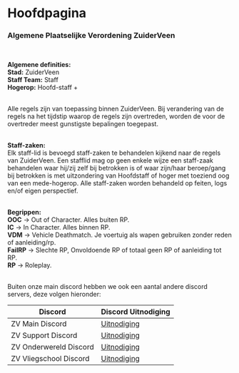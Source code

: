 # Hoofdpagina
### Algemene Plaatselijke Verordening ZuiderVeen
</br>

**Algemene definities:**<br>
**Stad:**		    ZuiderVeen<br>
**Staff Team:**		Staff<br>
**Hogerop:**		  Hoofd-staff +<br>
</br>

Alle regels zijn van toepassing binnen ZuiderVeen. Bij verandering van de regels na het tijdstip waarop de regels zijn overtreden, worden de voor de overtreder meest gunstigste bepalingen toegepast.<br>
</br>

**Staff-zaken:**<br>
Elk staff-lid is bevoegd staff-zaken te behandelen kijkend naar de regels van ZuiderVeen. Een stafflid mag op geen enkele wijze een staff-zaak behandelen waar hij/zij zelf bij betrokken is of waar zijn/haar beroep/gang bij betrokken is met uitzondering van Hoofdstaff of hoger met toeziend oog van een mede-hogerop. Alle staff-zaken worden behandeld op feiten, logs en/of eigen perspectief.<br>
</br>

**Begrippen:**<br>
**OOC**   		→  	Out of Character. Alles buiten RP.<br>
**IC**     	  → 	In Character. Alles binnen RP.<br>
**VDM**    	  → 	Vehicle Deathmatch. Je voertuig als wapen gebruiken zonder reden of aanleiding/rp.<br>
**FailRP**		→ 	Slechte RP, Onvoldoende RP of totaal geen RP of aanleiding tot RP.<br>
**RP**  		  →  	Roleplay.<br>
</br>

Buiten onze main discord hebben we ook een aantal andere discord servers, deze volgen hieronder:

| Discord | Discord Uitnodiging |
|---|---|
| ZV Main Discord | [Uitnodiging](https://discord.com/invite/zuiderveen) |
| ZV Support Discord | [Uitnodiging](https://discord.gg/8cKR38C3XQ) |
| ZV Onderwereld Discord | [Uitnodiging](https://discord.gg/kEvjrnTNdZ) |
| ZV Vliegschool Discord | [Uitnodiging](https://discord.gg/vaBBk3Jstb) |
